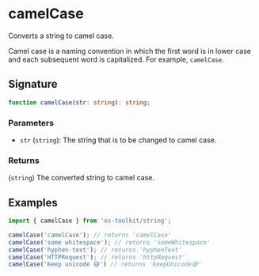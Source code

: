 # camelCase

Converts a string to camel case.

Camel case is a naming convention in which the first word is in lower case and each subsequent word is capitalized. For example, `camelCase`.

## Signature

```typescript
function camelCase(str: string): string;
```

### Parameters

- `str` (`string`): The string that is to be changed to camel case.

### Returns

(`string`) The converted string to camel case.

## Examples

```typescript
import { camelCase } from 'es-toolkit/string';

camelCase('camelCase'); // returns 'camelCase'
camelCase('some whitespace'); // returns 'someWhitespace'
camelCase('hyphen-text'); // returns 'hyphenText'
camelCase('HTTPRequest'); // returns 'httpRequest'
camelCase('Keep unicode 😅') // returns 'keepUnicode😅'
```
